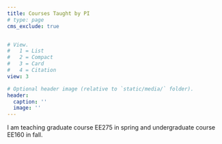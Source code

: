 ```yaml
---
title: Courses Taught by PI
# type: page
cms_exclude: true


# View.
#   1 = List
#   2 = Compact
#   3 = Card
#   4 = Citation
view: 3

# Optional header image (relative to `static/media/` folder).
header:
  caption: ''
  image: ''
---
```


I am teaching graduate course EE275 in spring and undergraduate course EE160 in fall.
